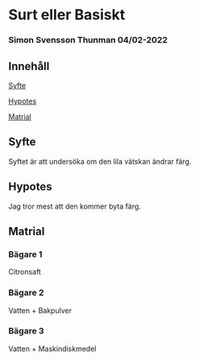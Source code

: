 # Surt eller Basiskt
### Simon Svensson Thunman 04/02-2022
## Innehåll
[Syfte](#syfte)

[Hypotes](#hypotes)

[Matrial](#matrial)
## Syfte
Syftet är att undersöka om den lila vätskan ändrar färg.
## Hypotes
Jag tror mest att den kommer byta färg.
## Matrial
### Bägare 1
Citronsaft
### Bägare 2
Vatten + Bakpulver
### Bägare 3
Vatten + Maskindiskmedel
